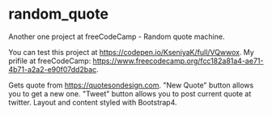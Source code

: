 # random_quote

Another one project at freeCodeCamp - Random quote machine.

You can test this project at https://codepen.io/KseniyaK/full/VQwwox.
My prifile at freeCodeCamp: https://www.freecodecamp.org/fcc182a81a4-ae71-4b71-a2a2-e90f07dd2bac.

Gets quote from https://quotesondesign.com.
"New Quote" button allows you to get a new one.
"Tweet" button allows you to post current quote at twitter.
Layout and content styled with Bootstrap4.
